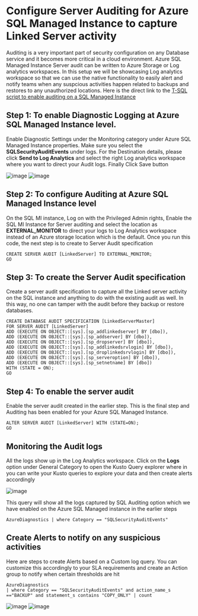 # Configure Server Auditing for Azure SQL Managed Instance to capture Linked Server activity
Auditing is a very important part of security configuration on any Database service and it becomes more critical in a cloud environment. Azure SQL Managed Instance Server audit can be written to Azure Storage or Log analytics workspaces. In this setup we will be showcasing Log analytics workspace so that we can use the native functionality to easily alert and notify teams when any suspcious activities happen related to backups and restores to any unauthorized locations. Here is the direct link to the 
  [T-SQL script to enable auditing on a SQL Managed Instance](https://github.com/raghavender7/Prevent-Data-Exfiltration-in-Azure-SQL-Managed-Instance/blob/master/SQLAuditingbackuprestoreMI.sql)
## Step 1: To enable Diagnostic Logging at Azure SQL Managed Instance level.

Enable Diagnostic Settings under the Monitoring category under Azure SQL Managed Instance properties. Make sure you select the **SQLSecurityAuditEvents** under logs. For the Destination details, please click **Send to Log Analytics** and select the right Log analytics workspace where you want to direct your Audit logs. Finally Click Save button

![image](https://user-images.githubusercontent.com/22504173/75150778-1e05b480-56d3-11ea-8b37-f45cf9375c84.png)
![image](https://user-images.githubusercontent.com/22504173/75150785-22ca6880-56d3-11ea-938c-7d4fbf473790.png)

## Step 2: To configure Auditing at Azure SQL Managed Instance level 
On the SQL MI instance, Log on with the Privileged Admin rights, Enable the SQL MI Instance for Server auditing and select the location as **EXTERNAL_MONITOR** to direct your logs to Log Analytics workspace instead of an Azure storage location which is the default.
Once you run this code, the next step is to create to Server Audit specification
```TSQL
CREATE SERVER AUDIT [LinkedServer] TO EXTERNAL_MONITOR;
GO
```
## Step 3: To create the Server Audit specification
Create a server audit specification to capture all the Linked server activity on the SQL instance and anything to do with the existing audit as well. In this way, no one can tamper with the audit before they backup or restore databases.

```TSQL
CREATE DATABASE AUDIT SPECIFICATION [LinkedServerMaster]
FOR SERVER AUDIT [LinkedServer]
ADD (EXECUTE ON OBJECT::[sys].[sp_addlinkedserver] BY [dbo]),
ADD (EXECUTE ON OBJECT::[sys].[sp_addserver] BY [dbo]),
ADD (EXECUTE ON OBJECT::[sys].[sp_dropserver] BY [dbo]),
ADD (EXECUTE ON OBJECT::[sys].[sp_addlinkedsrvlogin] BY [dbo]),
ADD (EXECUTE ON OBJECT::[sys].[sp_droplinkedsrvlogin] BY [dbo]),
ADD (EXECUTE ON OBJECT::[sys].[sp_serveroption] BY [dbo]),
ADD (EXECUTE ON OBJECT::[sys].[sp_setnetname] BY [dbo])
WITH (STATE = ON);
GO
```
## Step 4: To enable the server audit

Enable the server audit created in the earlier step. This is the final step and Auditing has been enabled for your Azure SQL Managed Instance.
```TSQL
ALTER SERVER AUDIT [LinkedServer] WITH (STATE=ON);
GO
```
## Monitoring the Audit logs
All the logs show up in the Log Analytics workspace. Click on the **Logs** option under General Category to open the Kusto Query explorer where in you can write your Kusto queries to explore your data and then create alerts accordingly

![image](https://user-images.githubusercontent.com/22504173/75151353-8012e980-56d4-11ea-92e7-c7ae748caef2.png)

This query will show all the logs captured by SQL Auditing option which we have enabled on the Azure SQL Managed instance in the earlier steps
```KQL
AzureDiagnostics | where Category == "SQLSecurityAuditEvents" 
```
## Create Alerts to notify on any suspicious activities
Here are steps to create Alerts based on a Custom log query. You can customize this accordingly to your SLA requirements and create an Action group to notify when certain thresholds are hit
```KQL
AzureDiagnostics
| where Category == "SQLSecurityAuditEvents" and action_name_s =="BACKUP" and statement_s contains "COPY_ONLY" | count
```
![image](https://user-images.githubusercontent.com/22504173/75151572-016a7c00-56d5-11ea-85d4-5780b35ac0c2.png)
![image](https://user-images.githubusercontent.com/22504173/75151622-252dc200-56d5-11ea-8368-6c69997bf73a.png)
